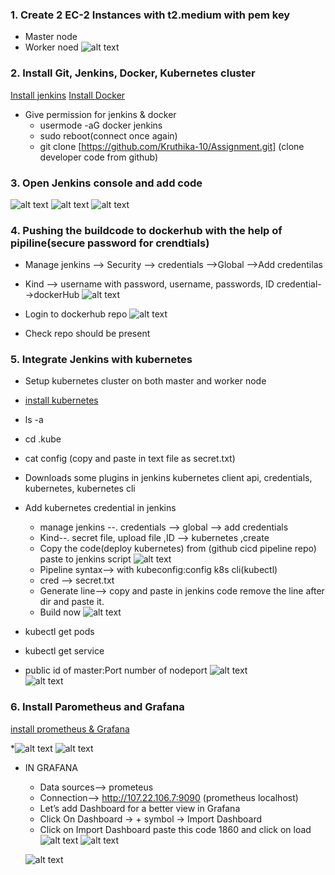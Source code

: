 ### 1. Create 2 EC-2 Instances with t2.medium with pem key
 * Master node
 * Worker noed
 ![alt text](<Screenshot 2025-04-28 112512.png>)

### 2. Install Git, Jenkins, Docker, Kubernetes cluster
[Install jenkins](https://phoenixnap.com/kb/install-jenkins-ubuntu)
[Install Docker](https://www.digitalocean.com/community/tutorials/how-to-install-and-use-docker-on-ubuntu-22-04)

 * Give permission for jenkins & docker
   * usermode -aG docker jenkins
   * sudo reboot(connect once again)
   * git clone [https://github.com/Kruthika-10/Assignment.git] (clone developer code from github)  

### 3. Open Jenkins console and add code
  ![alt text](<Screenshot 2025-04-28 115009.png>) 
  ![alt text](<Screenshot 2025-04-28 131848.png>)
  ![alt text](<Screenshot 2025-04-28 131913.png>)

### 4. Pushing the buildcode to dockerhub with the help of pipiline(secure password for crendtials)
 * Manage jenkins --> Security --> credentials -->Global -->Add credentilas   
 * Kind --> username with password, username, passwords, ID credential-->dockerHub 
  ![alt text](<Screenshot 2025-04-28 123255.png>)

 * Login to dockerhub repo
 ![alt text](<Screenshot 2025-04-28 132036.png>)
 * Check repo should be present

 ### 5. Integrate Jenkins with kubernetes
  * Setup kubernetes cluster on both master and worker node
  * [install kubernetes](https://github.com/Kruthika-10/kubernetes-v1.30.2-cluster-using-kubeadm)
  * ls -a
  * cd .kube
  * cat config (copy and paste in text file as secret.txt)
  * Downloads some plugins in jenkins
    kubernetes client api, credentials, kubernetes, kubernetes cli
  * Add kubernetes credential in jenkins
    * manage jenkins --. credentials --> global --> add credentials
    * Kind--. secret file, upload file ,ID --> kubernetes ,create
    * Copy the code(deploy kubernetes) from (github cicd pipeline repo) paste to jenkins script
    ![alt text](<Screenshot 2025-04-28 140600.png>)
    * Pipeline syntax--> with kubeconfig:config k8s cli(kubectl)
    * cred --> secret.txt
    * Generate line--> copy and paste in jenkins code remove the line after dir and paste it.
    * Build now
    ![alt text](<Screenshot 2025-04-28 141456.png>)

  * kubectl get pods
  * kubectl get service
  * public id of master:Port number of nodeport
    ![alt text](<Screenshot 2025-04-28 141912.png>)  
    ![alt text](<Screenshot 2025-04-28 141953.png>)


### 6. Install Parometheus and Grafana 
[install prometheus & Grafana](https://www.fosstechnix.com/jenkins-monitoring-with-prometheus-and-grafana/)

*![alt text](<Screenshot 2025-04-28 143537.png>)
![alt text](<Screenshot 2025-04-28 143514.png>)

* IN GRAFANA
  * Data sources--> prometeus
  * Connection--> http://107.22.106.7:9090 (prometheus localhost)
  * Let’s add Dashboard for a better view in Grafana
  * Click On Dashboard → + symbol → Import Dashboard
  * Click on Import Dashboard paste this code 1860 and click on load
   ![alt text](<Screenshot 2025-04-28 144410.png>)
   ![alt text](<Screenshot 2025-04-28 144632.png>)
   
   ![alt text](<Screenshot 2025-04-28 144818.png>)

